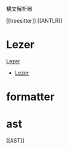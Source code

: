 構文解析器

[[treesitter]]
[[ANTLR]]

# Lezer
[Lezer](https://lezer.codemirror.net/)
- [Lezer](https://marijnhaverbeke.nl/blog/lezer.html)
# formatter

# ast
[[AST]]
